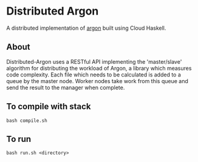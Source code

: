 # Distributed Argon

A distributed implementation of [argon](https://github.com/rubik/argon) built using Cloud Haskell.

## About
Distributed-Argon uses a RESTful API implementing the 'master/slave' algorithm for distributing the workload of Argon, a library which measures code complexity. Each file which needs to be calculated is added to a queue by the master node. Worker nodes take work from this queue and send the result to the manager when complete.

## To compile with stack
``` bash compile.sh ```

## To run
``` bash run.sh <directory> ```
